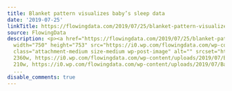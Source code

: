 ```yaml
---
title: Blanket pattern visualizes baby’s sleep data
date: '2019-07-25'
linkTitle: https://flowingdata.com/2019/07/25/blanket-pattern-visualizes-babys-sleep-data/
source: FlowingData
description: <p><a href="https://flowingdata.com/2019/07/25/blanket-pattern-visualizes-babys-sleep-data/"><img
  width="750" height="753" src="https://i0.wp.com/flowingdata.com/wp-content/uploads/2019/07/Baby-sleep-data.png?fit=750%2C753&amp;ssl=1"
  class="attachment-medium size-medium wp-post-image" alt="" srcset="https://i0.wp.com/flowingdata.com/wp-content/uploads/2019/07/Baby-sleep-data.png?w=2360&amp;ssl=1
  2360w, https://i0.wp.com/flowingdata.com/wp-content/uploads/2019/07/Baby-sleep-data.png?resize=210%2C211&amp;ssl=1
  210w, https://i0.wp.com/flowingdata.com/wp-content/uploads/2019/07/Baby-sleep-data.png
  ...
disable_comments: true
---
```

<p><a href="https://flowingdata.com/2019/07/25/blanket-pattern-visualizes-babys-sleep-data/"><img width="750" height="753" src="https://i0.wp.com/flowingdata.com/wp-content/uploads/2019/07/Baby-sleep-data.png?fit=750%2C753&amp;ssl=1" class="attachment-medium size-medium wp-post-image" alt="" srcset="https://i0.wp.com/flowingdata.com/wp-content/uploads/2019/07/Baby-sleep-data.png?w=2360&amp;ssl=1 2360w, https://i0.wp.com/flowingdata.com/wp-content/uploads/2019/07/Baby-sleep-data.png?resize=210%2C211&amp;ssl=1 210w, https://i0.wp.com/flowingdata.com/wp-content/uploads/2019/07/Baby-sleep-data.png ...